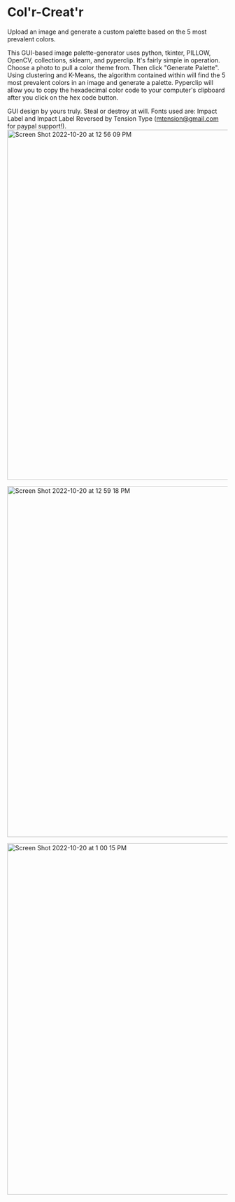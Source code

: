 # Col'r-Creat'r
Upload an image and generate a custom palette based on the 5 most prevalent colors. 

This GUI-based image palette-generator uses python, tkinter, PILLOW, OpenCV, collections, sklearn, and pyperclip. It's fairly simple in operation. Choose a photo to pull a color theme from. Then click "Generate Palette". Using clustering and K-Means, the algorithm contained within will find the 5 most prevalent colors in an image and generate a palette. Pyperclip will allow you to copy the hexadecimal color code to your computer's clipboard after you click on the hex code button. 

GUI design by yours truly. Steal or destroy at will. Fonts used are: Impact Label and Impact Label Reversed by Tension Type (mtension@gmail.com for paypal support!). 
<img width="798" alt="Screen Shot 2022-10-20 at 12 56 09 PM" src="https://user-images.githubusercontent.com/97214702/197036541-027a9a05-4e91-4a63-b4e4-9e38f6061304.png"><br>

<img width="800" alt="Screen Shot 2022-10-20 at 12 59 18 PM" src="https://user-images.githubusercontent.com/97214702/197036559-2fc96eb1-9f3e-4b6a-8df1-91d2fe427a52.png"><br>

<img width="801" alt="Screen Shot 2022-10-20 at 1 00 15 PM" src="https://user-images.githubusercontent.com/97214702/197036592-dee3a664-21e3-4c4d-ad26-6b8bee32245d.png"><br>

